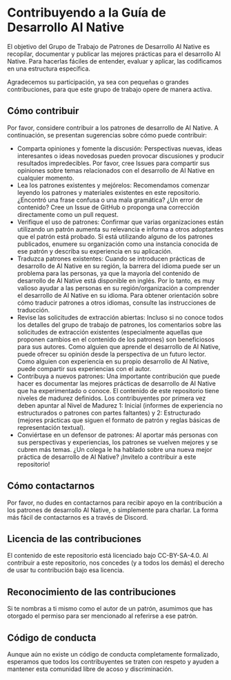 # Contribuyendo a la Guía de Desarrollo AI Native

El objetivo del Grupo de Trabajo de Patrones de Desarrollo AI Native es recopilar, documentar y publicar las mejores prácticas para el desarrollo AI Native. Para hacerlas fáciles de entender, evaluar y aplicar, las codificamos en una estructura específica.

Agradecemos su participación, ya sea con pequeñas o grandes contribuciones, para que este grupo de trabajo opere de manera activa.

## Cómo contribuir

Por favor, considere contribuir a los patrones de desarrollo de AI Native. A continuación, se presentan sugerencias sobre cómo puede contribuir:

* Comparta opiniones y fomente la discusión:
  Perspectivas nuevas, ideas interesantes o ideas novedosas pueden provocar discusiones y producir resultados impredecibles. Por favor, cree Issues para compartir sus opiniones sobre temas relacionados con el desarrollo de AI Native en cualquier momento.
* Lea los patrones existentes y mejórelos:
  Recomendamos comenzar leyendo los patrones y materiales existentes en este repositorio. ¿Encontró una frase confusa o una mala gramática? ¿Un error de contenido? Cree un Issue de GitHub o proponga una corrección directamente como un pull request.
* Verifique el uso de patrones:
  Confirmar que varias organizaciones están utilizando un patrón aumenta su relevancia e informa a otros adoptantes que el patrón está probado. Si está utilizando alguno de los patrones publicados, enumere su organización como una instancia conocida de ese patrón y describa su experiencia en su aplicación.
* Traduzca patrones existentes:
  Cuando se introducen prácticas de desarrollo de AI Native en su región, la barrera del idioma puede ser un problema para las personas, ya que la mayoría del contenido de desarrollo de AI Native está disponible en inglés. Por lo tanto, es muy valioso ayudar a las personas en su región/organización a comprender el desarrollo de AI Native en su idioma. Para obtener orientación sobre cómo traducir patrones a otros idiomas, consulte las instrucciones de traducción.
* Revise las solicitudes de extracción abiertas:
  Incluso si no conoce todos los detalles del grupo de trabajo de patrones, los comentarios sobre las solicitudes de extracción existentes (especialmente aquellas que proponen cambios en el contenido de los patrones) son beneficiosos para sus autores.
  Como alguien que aprende el desarrollo de AI Native, puede ofrecer su opinión desde la perspectiva de un futuro lector. Como alguien con experiencia en su propio desarrollo de AI Native, puede compartir sus experiencias con el autor.
* Contribuya a nuevos patrones:
  Una importante contribución que puede hacer es documentar las mejores prácticas de desarrollo de AI Native que ha experimentado o conoce.
  El contenido de este repositorio tiene niveles de madurez definidos. Los contribuyentes por primera vez deben apuntar al Nivel de Madurez 1: Inicial (informes de experiencia no estructurados o patrones con partes faltantes) y 2: Estructurado (mejores prácticas que siguen el formato de patrón y reglas básicas de representación textual).
* Conviértase en un defensor de patrones:
  Al aportar más personas con sus perspectivas y experiencias, los patrones se vuelven mejores y se cubren más temas. ¿Un colega le ha hablado sobre una nueva mejor práctica de desarrollo de AI Native? ¡Invítelo a contribuir a este repositorio!

## Cómo contactarnos

Por favor, no dudes en contactarnos para recibir apoyo en la contribución a los patrones de desarrollo AI Native, o simplemente para charlar. La forma más fácil de contactarnos es a través de Discord.

## Licencia de las contribuciones

El contenido de este repositorio está licenciado bajo CC-BY-SA-4.0. Al contribuir a este repositorio, nos concedes (y a todos los demás) el derecho de usar tu contribución bajo esa licencia.

## Reconocimiento de las contribuciones

Si te nombras a ti mismo como el autor de un patrón, asumimos que has otorgado el permiso para ser mencionado al referirse a ese patrón.

## Código de conducta

Aunque aún no existe un código de conducta completamente formalizado, esperamos que todos los contribuyentes se traten con respeto y ayuden a mantener esta comunidad libre de acoso y discriminación.
